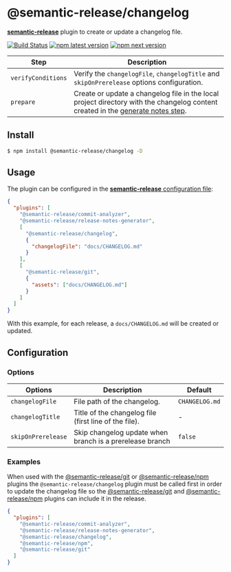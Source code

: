 # @semantic-release/changelog

[**semantic-release**](https://github.com/semantic-release/semantic-release) plugin to create or update a changelog file.

[![Build Status](https://github.com/semantic-release/changelog/workflows/Test/badge.svg)](https://github.com/semantic-release/changelog/actions?query=workflow%3ATest+branch%3Amaster) [![npm latest version](https://img.shields.io/npm/v/@semantic-release/changelog/latest.svg)](https://www.npmjs.com/package/@semantic-release/changelog)
[![npm next version](https://img.shields.io/npm/v/@semantic-release/changelog/next.svg)](https://www.npmjs.com/package/@semantic-release/changelog)

| Step               | Description                                                                                                                                                                                           |
| ------------------ | ----------------------------------------------------------------------------------------------------------------------------------------------------------------------------------------------------- |
| `verifyConditions` | Verify the `changelogFile`, `changelogTitle` and `skipOnPrerelease` options configuration.                                                                                                                                |
| `prepare`          | Create or update a changelog file in the local project directory with the changelog content created in the [generate notes step](https://github.com/semantic-release/semantic-release#release-steps). |

## Install

```bash
$ npm install @semantic-release/changelog -D
```

## Usage

The plugin can be configured in the [**semantic-release** configuration file](https://github.com/semantic-release/semantic-release/blob/master/docs/usage/configuration.md#configuration):

```json
{
  "plugins": [
    "@semantic-release/commit-analyzer",
    "@semantic-release/release-notes-generator",
    [
      "@semantic-release/changelog",
      {
        "changelogFile": "docs/CHANGELOG.md"
      }
    ],
    [
      "@semantic-release/git",
      {
        "assets": ["docs/CHANGELOG.md"]
      }
    ]
  ]
}
```

With this example, for each release, a `docs/CHANGELOG.md` will be created or updated.

## Configuration

### Options

| Options            | Description                                              | Default        |
| ------------------ | -------------------------------------------------------- | -------------- |
| `changelogFile`    | File path of the changelog.                              | `CHANGELOG.md` |
| `changelogTitle`   | Title of the changelog file (first line of the file).    | -              |
| `skipOnPrerelease` | Skip changelog update when branch is a prerelease branch | `false`        |

### Examples

When used with the [@semantic-release/git](https://github.com/semantic-release/git) or [@semantic-release/npm](https://github.com/semantic-release/npm) plugins the `@semantic-release/changelog` plugin must be called first in order to update the changelog file so the [@semantic-release/git](https://github.com/semantic-release/git) and [@semantic-release/npm](https://github.com/semantic-release/npm) plugins can include it in the release.

```json
{
  "plugins": [
    "@semantic-release/commit-analyzer",
    "@semantic-release/release-notes-generator",
    "@semantic-release/changelog",
    "@semantic-release/npm",
    "@semantic-release/git"
  ]
}
```
